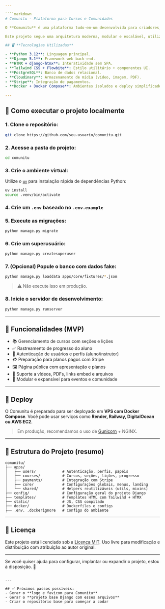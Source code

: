 ```yaml
---

````markdown
# Comunitu - Plataforma para Cursos e Comunidades

O **Comunitu** é uma plataforma tudo-em-um desenvolvida para criadores, instrutores e comunidades que desejam oferecer **cursos online**, gerenciar **comunidades privadas ou públicas**, criar **eventos ao vivo**, e monetizar seus espaços com **planos pagos**.

Este projeto segue uma arquitetura moderna, modular e escalável, utilizando o ecossistema Django com renderização server-side, HTMX para interatividade e Tailwind CSS para estilização rápida e responsiva.

## 🖥️ **Tecnologias Utilizadas**

- **Python 3.12**: Linguagem principal.
- **Django 5.1**: Framework web back-end.
- **HTMX + django-htmx**: Interatividade sem SPA.
- **Tailwind CSS + Flowbite**: Estilo utilitário + componentes UI.
- **PostgreSQL**: Banco de dados relacional.
- **Cloudinary**: Armazenamento de mídia (vídeo, imagem, PDF).
- **Stripe**: Integração de pagamentos.
- **Docker + Docker Compose**: Ambientes isolados e deploy simplificado.

---
```


## 🚀 **Como executar o projeto localmente**

### 1. Clone o repositório:
```bash
git clone https://github.com/seu-usuario/comunitu.git
````

### 2. Acesse a pasta do projeto:

```bash
cd comunitu
```

### 3. Crie o ambiente virtual:

Utilize o [`uv`](https://github.com/astral-sh/uv) para instalação rápida de dependências Python:

```bash
uv install
source .venv/bin/activate
```

### 4. Crie um `.env` baseado no `.env.example`

### 5. Execute as migrações:

```bash
python manage.py migrate
```

### 6. Crie um superusuário:

```bash
python manage.py createsuperuser
```

### 7. (Opcional) Popule o banco com dados fake:

```bash
python manage.py loaddata apps/core/fixtures/*.json
```

> ⚠️ Não execute isso em produção.

### 8. Inicie o servidor de desenvolvimento:

```bash
python manage.py runserver
```

---

## 🌟 **Funcionalidades (MVP)**

* 📚 Gerenciamento de cursos com seções e lições
* ✅ Rastreamento de progresso do aluno
* 👥 Autenticação de usuários e perfis (aluno/instrutor)
* 💳 Preparação para planos pagos com Stripe
* 🖼️ Página pública com apresentação e planos
* 🎥 Suporte a vídeos, PDFs, links embed e arquivos
* 🧩 Modular e expansível para eventos e comunidade

---

## 🔗 **Deploy**

O Comunitu é preparado para ser deployado em **VPS com Docker Compose**.
Você pode usar serviços como **Render, Railway, DigitalOcean ou AWS EC2**.

> Em produção, recomendamos o uso de [Gunicorn](https://docs.djangoproject.com/en/5.1/howto/deployment/wsgi/gunicorn/) + NGINX.

---

## 📁 **Estrutura do Projeto (resumo)**

```
comunitu/
├── apps/
│   ├── users/            # Autenticação, perfis, papéis
│   ├── courses/          # Cursos, seções, lições, progresso
│   ├── payments/         # Integração com Stripe
│   ├── core/             # Configurações globais, menus, landing
│   └── shared/           # Helpers reutilizáveis (utils, mixins)
├── config/               # Configuração geral do projeto Django
├── templates/            # Templates HTML com Tailwind + HTMX
├── static/               # JS, CSS compilado
├── docker/               # Dockerfiles e configs
├── .env, .dockerignore   # Configs do ambiente
```

---

## 📝 **Licença**

Este projeto está licenciado sob a [Licença MIT](LICENSE).
Uso livre para modificação e distribuição com atribuição ao autor original.

---

Se você quiser ajuda para configurar, implantar ou expandir o projeto, estou à disposição. 🚀

```

---

## ✅ Próximos passos possíveis:
- Gerar o **logo e favicon para Comunitu**
- Gerar o **projeto base Django com esses arquivos**
- Criar o repositório base para começar a codar

```
